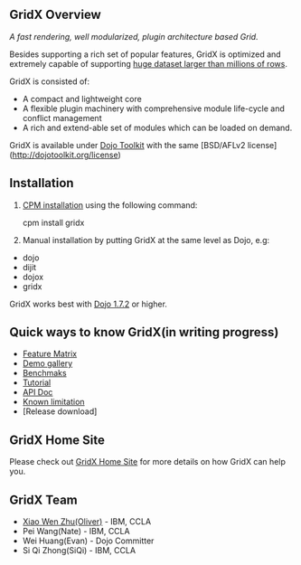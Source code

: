 ## GridX Overview

*A fast rendering, well modularized, plugin architecture based Grid.* 

Besides supporting a rich set of popular features, GridX is optimized and extremely capable of supporting [huge dataset larger than millions of rows](http://evanhw.github.com/gridx/gridx/tests/test_grid_huge_data.html).

GridX is consisted of:

* A compact and lightweight core
* A flexible plugin machinery with comprehensive module life-cycle and conflict management
* A rich and extend-able set of modules which can be loaded on demand.

GridX is available under [Dojo Toolkit](http://dojotoolkit.org/) with the same [BSD/AFLv2 license] (http://dojotoolkit.org/license)

## Installation

1.  [CPM installation](https://github.com/kriszyp/cpm) using the following command:

    cpm install gridx

2.  Manual installation by putting GridX at the same level as Dojo, e.g:

* dojo
* dijit
* dojox
* gridx

GridX works best with [Dojo 1.7.2](http://download.dojotoolkit.org/release-1.7.2/) or higher.


## Quick ways to know GridX(in writing progress)

* [Feature Matrix]()
* [Demo gallery](http://evanhw.github.com/gridx/gridx/gallery/gallery.html)
* [Benchmaks]()
* [Tutorial ]()
* [API Doc](http://evanhw.github.com/gridx/doc/gridx.html)
* [Known limitation]()
* [Release download]


## GridX Home Site
Please check out [GridX Home Site]() for more details on how GridX can help you.


## GridX Team
* [Xiao Wen Zhu(Oliver)](mailto:zhuxw1984@gmail.com) - IBM, CCLA
* Pei Wang(Nate) - IBM, CCLA
* Wei Huang(Evan) -  Dojo Committer
* Si Qi Zhong(SiQi) - IBM, CCLA

